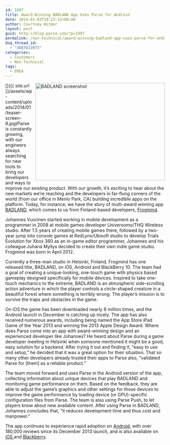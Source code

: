 ```yaml
---
id: 1997
title: Award-Winning BADLAND App Uses Parse for Android
date: 2014-01-03T19:23:13+00:00
author: Courtney Witmer
layout: post
guid: http://blog.parse.com/?p=1997
permalink: /non-technical/award-winning-badland-app-uses-parse-for-android/
dsq_thread_id:
  - "3687613973"
categories:
  - Customers
  - Non-Technical
tags:
  - EMEA
---
```

[<img style="border: 0pt none; float: right; padding-left: 10px; padding-bottom: 10px;" src="{{ site.url }}/assets/wp-content/uploads/2014/01/teaser-screen-8-1024x768.jpg" alt="BADLAND screenshot" width="409" height="307" />]({{ site.url }}/assets/wp-content/uploads/2014/01/teaser-screen-8.jpg)Parse is constantly growing, with our engineers always searching for new tools to bring our developers and ways to improve our existing product. With our growth, it’s exciting to hear about the new markets we’re reaching and the developers in far-flung corners of the world (from our office in Menlo Park, CA) building incredible apps on the platform. Today, for instance, we have the story of multi-award winning app <a href="http://www.badlandgame.com/" target="_blank">BADLAND</a>, which comes to us from Finland-based developers, <a href="https://www.facebook.com/frogmindgames" target="_blank">Frogmind</a>.

Johannes Vuorinen started working in mobile development as a programmer in 2008 at mobile games developer Universomo/THQ Wireless studio. After 1.5 years of creating mobile games there, followed by a two-year jump into console games at RedLynx/Ubisoft studio to develop Trials Evolution for Xbox 360 as an in-game editor programmer, Johannes and his colleague Juhana Myllys decided to create their own indie game studio. Frogmind was born in April 2012.

Currently a three-man studio in Helsinki, Finland, Frogmind has one released title, BADLAND, on iOS, Android and BlackBerry 10. The team had a goal of creating a unique-looking, one-touch game with physics based gameplay designed specifically for mobile devices. Inspired to take one-touch mechanics to the extreme, BADLAND is an atmospheric side-scrolling action adventure in which the player controls a circle-shaped creature in a beautiful forest where something is terribly wrong. The player’s mission is to survive the traps and obstacles in the game.

On iOS the game has been downloaded nearly 8 million times, and the Android launch in December is catching up nicely. The app has also received numerous awards, including being named the App Store iPad Game of the Year 2013 and winning the 2013 Apple Design Award. Where does Parse come into an app with award-winning design and an experienced developer like Johannes? He heard about Parse during a game developer meeting in Helsinki when someone mentioned it might be a good, easy solution for a backend. After trying it out and finding it, “easy to use and setup,” he decided that it was a great option for their situation. That so many other developers already trusted their apps to Parse also, “validated Parse for [them] as a reliable product.”

The team moved forward and uses Parse in the Android version of the app, collecting information about unique devices that play BADLAND and monitoring game performance on them. Based on the feedback, they are able to adjust the game’s graphics and other settings for those devices to improve the game performance by loading device (or GPU)-specific configuration files from Parse. The team is also using Parse Push, to let players know about new available content. After using Parse in BADLAND, Johannes concludes that, “it reduces development time and thus cost and manpower.”

The app continues to experience rapid adoption on <a href="https://play.google.com/store/apps/details?id=com.frogmind.badland" target="_blank">Android</a>, with over 180,000 reviews since its December 2013 launch, and is also available on <a href="https://itunes.apple.com/us/app/badland/id535176909?mt=8" target="_blank">iOS </a>and <a href="http://appworld.blackberry.com/webstore/content/35354890/?countrycode=US&lang=en" target="_blank">Blackberry</a>.